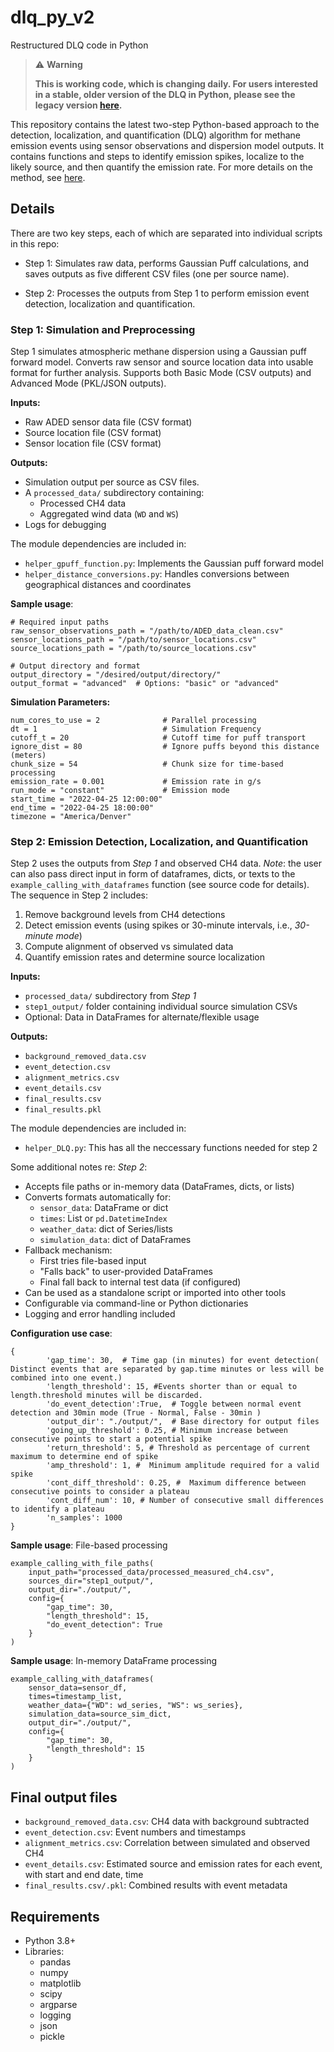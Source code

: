 # dlq_py_v2
Restructured DLQ code in Python

> ⚠️ **Warning**
> 
> **This is working code, which is changing daily. For users interested in a stable, older version of the DLQ in Python, please see the legacy version [here](https://github.com/Hammerling-Research-Group/dlq_py).**

This repository contains the latest two-step Python-based approach to the detection, localization, and quantification (DLQ) algorithm for methane emission events using sensor observations and dispersion model outputs. It contains functions and steps to identify emission spikes, localize to the likely source, and then quantify the emission rate. For more details on the method, see [here](https://doi.org/10.1525/elementa.2023.00110).

## Details

There are two key steps, each of which are separated into individual scripts in this repo: 

  - Step 1: Simulates raw data, performs Gaussian Puff calculations, and saves outputs as five different CSV files (one per source name).

  - Step 2: Processes the outputs from Step 1 to perform emission event detection, localization and quantification.

### Step 1: Simulation and Preprocessing

Step 1 simulates atmospheric methane dispersion using a Gaussian puff forward model. Converts raw sensor and source location data into usable format for further analysis. Supports both Basic Mode (CSV outputs) and Advanced Mode (PKL/JSON outputs).

**Inputs:**
  - Raw ADED sensor data file (CSV format)
  - Source location file (CSV format)
  - Sensor location file (CSV format)

**Outputs:**
  - Simulation output per source as CSV files.
  - A `processed_data/` subdirectory containing:
      - Processed CH4 data
      - Aggregated wind data (`WD` and `WS`)
  - Logs for debugging

The module dependencies are included in: 
  - `helper_gpuff_function.py`: Implements the Gaussian puff forward model
  - `helper_distance_conversions.py`: Handles conversions between geographical distances and coordinates

**Sample usage**:

```
# Required input paths
raw_sensor_observations_path = "/path/to/ADED_data_clean.csv"
sensor_locations_path = "/path/to/sensor_locations.csv"
source_locations_path = "/path/to/source_locations.csv"

# Output directory and format
output_directory = "/desired/output/directory/"
output_format = "advanced"  # Options: "basic" or "advanced"
```

**Simulation Parameters:**

```
num_cores_to_use = 2              # Parallel processing
dt = 1                            # Simulation Frequency 
cutoff_t = 20                     # Cutoff time for puff transport
ignore_dist = 80                  # Ignore puffs beyond this distance (meters)
chunk_size = 54                   # Chunk size for time-based processing
emission_rate = 0.001             # Emission rate in g/s
run_mode = "constant"             # Emission mode
start_time = "2022-04-25 12:00:00" 
end_time = "2022-04-25 18:00:00"
timezone = "America/Denver"
```

###  Step 2: Emission Detection, Localization, and Quantification

Step 2 uses the outputs from *Step 1* and observed CH4 data. *Note*: the user can also pass direct input in form of dataframes, dicts, or texts to the `example_calling_with_dataframes` function (see source code for details). The sequence in Step 2 includes:
  1. Remove background levels from CH4 detections
  2. Detect emission events (using spikes or 30-minute intervals, i.e., *30-minute mode*)
  3. Compute alignment of observed vs simulated data
  4. Quantify emission rates and determine source localization

**Inputs:**
  - `processed_data/` subdirectory from *Step 1*
  - `step1_output/` folder containing individual source simulation CSVs
  - Optional: Data in DataFrames for alternate/flexible usage

**Outputs:**
  - `background_removed_data.csv`
  - `event_detection.csv`
  - `alignment_metrics.csv`
  - `event_details.csv`
  - `final_results.csv`
  - `final_results.pkl`

The module dependencies are included in: 
  - `helper_DLQ.py`: This has all the neccessary functions needed for step 2

Some additional notes re: *Step 2*:
  - Accepts file paths or in-memory data (DataFrames, dicts, or lists)
  - Converts formats automatically for:
      - `sensor_data`: DataFrame or dict
      - `times`: List or `pd.DatetimeIndex`
      - `weather_data`: dict of Series/lists
      - `simulation_data`: dict of DataFrames
  - Fallback mechanism:
      - First tries file-based input
      - "Falls back" to user-provided DataFrames
      - Final fall back to internal test data (if configured)
  - Can be used as a standalone script or imported into other tools
  - Configurable via command-line or Python dictionaries
  - Logging and error handling included

**Configuration use case**:

```
{
        'gap_time': 30,  # Time gap (in minutes) for event detection(  Distinct events that are separated by gap.time minutes or less will be combined into one event.)
        'length_threshold': 15, #Events shorter than or equal to length.threshold minutes will be discarded.
        'do_event_detection':True,  # Toggle between normal event detection and 30min mode (True - Normal, False - 30min )
        'output_dir': "./output/",  # Base directory for output files
        'going_up_threshold': 0.25, # Minimum increase between consecutive points to start a potential spike
        'return_threshold': 5, # Threshold as percentage of current maximum to determine end of spike
        'amp_threshold': 1, #  Minimum amplitude required for a valid spike
        'cont_diff_threshold': 0.25, #  Maximum difference between consecutive points to consider a plateau
        'cont_diff_num': 10, # Number of consecutive small differences to identify a plateau
        'n_samples': 1000 
}
```

**Sample usage**: File-based processing

```
example_calling_with_file_paths(
    input_path="processed_data/processed_measured_ch4.csv",
    sources_dir="step1_output/",
    output_dir="./output/",
    config={
        "gap_time": 30,
        "length_threshold": 15,
        "do_event_detection": True
    }
)
```

**Sample usage**: In-memory DataFrame processing

```
example_calling_with_dataframes(
    sensor_data=sensor_df,
    times=timestamp_list,
    weather_data={"WD": wd_series, "WS": ws_series},
    simulation_data=source_sim_dict,
    output_dir="./output/",
    config={
        "gap_time": 30,
        "length_threshold": 15
    }
)
```

## Final output files

- `background_removed_data.csv`: CH4 data with background subtracted
- `event_detection.csv`: Event numbers and timestamps
- `alignment_metrics.csv`: Correlation between simulated and observed CH4
- `event_details.csv`: Estimated source and emission rates for each event, with start and end date, time
- `final_results.csv/.pkl`: Combined results with event metadata

## Requirements

- Python 3.8+
- Libraries:
  - pandas
  - numpy
  - matplotlib
  - scipy
  - argparse
  - logging
  - json
  - pickle
